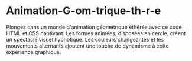 # Animation-G-om-trique-th-r-e
Plongez dans un monde d'animation géométrique éthérée avec ce code HTML et CSS captivant. Les formes animées, disposées en cercle, créent un spectacle visuel hypnotique. Les couleurs changeantes et les mouvements alternants ajoutent une touche de dynamisme à cette expérience graphique. 
